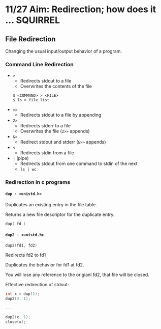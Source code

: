 # 11/27 Aim: Redirection; how does it ... SQUIRREL

## File Redirection

Changing the usual input/output behavior of a program.

### Command Line Redirection
* `>`
    * Redirects stdout to a file
    * Overwrites the contents of the file
    ```
    $ <COMMAND> > <FILE>
    $ ls > file_list
    ```
* `>>`
    * Redirects stdout to a file by appending
* `2>`
    * Redirects stderr to a file
    * Overwrites the file (`2>>` appends)
* `&>`
    * Redirect stdout and stderr (`&>>` appends)
* `<`
    * Redirects stdin from a file
* `|` (pipe)
    * Redirects stdout from one command to stdin of the next
    * `ls | wc`

### Redirection in c programs

#### `dup - <unistd.h>`

Duplicates an existing entry in the file table.

Returns a new file descriptor for the duplicate entry.

```c
dup( fd )
```

#### `dup2 - <unistd.h>`

```c
dup2(fd1, fd2)
```

Redirects fd2 to fd1

Duplicates the behavior for fd1 at fd2.

You will lose any reference to the origianl fd2, that file will be closed.

Effective redirection of stdout:

```c
int x = dup(1);
dup2(3, 1);

...

dup2(x, 1);
close(x);
```
